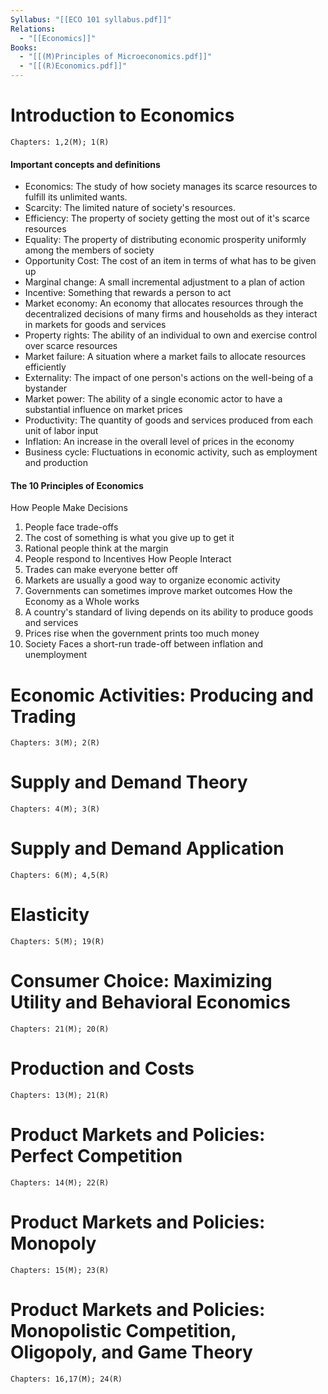 ```yaml
---
Syllabus: "[[ECO 101 syllabus.pdf]]"
Relations:
  - "[[Economics]]"
Books:
  - "[[(M)Principles of Microeconomics.pdf]]"
  - "[[(R)Economics.pdf]]"
---
```

# Introduction to Economics
`Chapters: 1,2(M); 1(R)`

#### Important concepts and definitions
- Economics: The study of how society manages its scarce resources to fulfill its unlimited wants.
- Scarcity: The limited nature of society's resources.
- Efficiency: The property of society getting the most out of it's scarce resources
- Equality: The property of distributing economic prosperity uniformly among the members of society
- Opportunity Cost: The cost of an item in terms of what has to be given up
- Marginal change: A small incremental adjustment to a plan of action
- Incentive: Something that rewards a person to act
- Market economy: An economy that allocates resources through the decentralized decisions of many firms and households as they interact in markets for goods and services
- Property rights: The ability of an individual to own and exercise control over scarce resources
- Market failure: A situation where a market fails to allocate resources efficiently
- Externality: The impact of one person's actions on the well-being of a bystander
- Market power: The ability of a single economic actor to have a substantial influence on market prices
- Productivity: The quantity of goods and services produced from each unit of labor input
- Inflation: An increase in the overall level of prices in the economy
- Business cycle: Fluctuations in economic activity, such as employment and production
#### The 10 Principles of Economics
How People Make Decisions
1. People face trade-offs
2. The cost of something is what you give up to get it
3. Rational people think at the margin
4. People respond to Incentives
How People Interact
5. Trades can make everyone better off
6. Markets are usually a good way to organize economic activity
7. Governments can sometimes improve market outcomes
How the Economy as a Whole works
8. A country's standard of living depends on its ability to produce goods and services
9. Prices rise when the government prints too much money
10. Society Faces a short-run trade-off between inflation and unemployment


# Economic Activities: Producing and Trading
`Chapters: 3(M); 2(R)`
# Supply and Demand Theory
`Chapters: 4(M); 3(R)`
# Supply and Demand Application
`Chapters: 6(M); 4,5(R)`
# Elasticity 
`Chapters: 5(M); 19(R)`
# Consumer Choice: Maximizing Utility and Behavioral Economics
`Chapters: 21(M); 20(R)`
# Production and Costs
`Chapters: 13(M); 21(R)`
# Product Markets and Policies: Perfect Competition
`Chapters: 14(M); 22(R)`
# Product Markets and Policies: Monopoly
`Chapters: 15(M); 23(R)`
# Product Markets and Policies: Monopolistic Competition, Oligopoly, and Game Theory
`Chapters: 16,17(M); 24(R)`